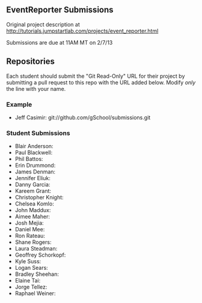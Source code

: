 ## EventReporter Submissions

Original project description at http://tutorials.jumpstartlab.com/projects/event_reporter.html

Submissions are due at 11AM MT on 2/7/13

## Repositories

Each student should submit the "Git Read-Only" URL for their project by submitting a pull request to this repo with the URL added below. Modify *only* the line with your name.

### Example

* Jeff Casimir: git://github.com/gSchool/submissions.git

### Student Submissions

* Blair Anderson: 
* Paul Blackwell: 
* Phil Battos: 
* Erin Drummond: 
* James Denman: 
* Jennifer Eliuk: 
* Danny Garcia: 
* Kareem Grant: 
* Christopher Knight: 
* Chelsea Komlo: 
* John Maddux: 
* Aimee Maher: 
* Josh Mejia: 
* Daniel Mee: 
* Ron Rateau: 
* Shane Rogers: 
* Laura Steadman: 
* Geoffrey Schorkopf: 
* Kyle Suss: 
* Logan Sears: 
* Bradley Sheehan: 
* Elaine Tai: 
* Jorge Tellez: 
* Raphael Weiner:
